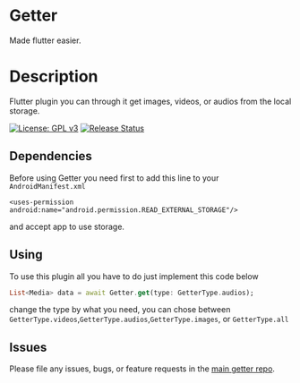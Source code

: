# Getter
Made flutter easier.


# Description

Flutter plugin you can through it get images, videos, or audios from the local storage.


[![License: GPL v3](https://img.shields.io/badge/License-GPLv3-blue.svg)](https://www.gnu.org/licenses/gpl-3.0)
[![Release Status](https://github.com/flutter/packages/actions/workflows/release.yml/badge.svg)](https://github.com/nesyou01/getter)

## Dependencies

Before using Getter you need first to add this line to your ``AndroidManifest.xml``

```
<uses-permission android:name="android.permission.READ_EXTERNAL_STORAGE"/>
```

and accept app to use storage.

## Using

To use this plugin all you have to do just implement this code below

```dart
List<Media> data = await Getter.get(type: GetterType.audios);

```
change the type by what you need, you can chose between ``GetterType.videos``,``GetterType.audios``,``GetterType.images``, or ``GetterType.all``

## Issues

Please file any issues, bugs, or feature requests in the [main getter
repo](https://github.com/nesyou01/getter/issues/new).

